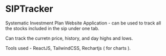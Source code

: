 # SIPTracker

Systematic Investment Plan Website Application - can be used to track all the stocks included in the sip under one tab.

Can track the curretn price, history, and day highs and lows.

Tools used - ReactJS, TailwindCSS, Rechartjs ( for charts ).
